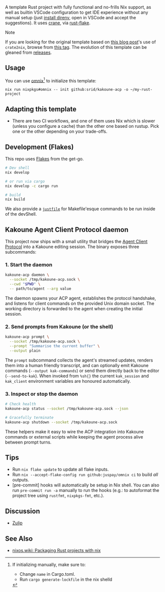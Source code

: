 A template Rust project with fully functional and no-frills Nix support, as well as builtin VSCode configuration to get IDE experience without any manual setup (just [install direnv](https://nixos.asia/en/direnv), open in VSCode and accept the suggestions). It uses [crane](https://crane.dev/), via [rust-flake](https://github.com/juspay/rust-flake).

> [!NOTE]
> If you are looking for the original template based on [this blog post](https://srid.ca/rust-nix)'s use of `crate2nix`, browse from [this tag](https://github.com/srid/kakoune-acp/tree/crate2nix). The evolution of this template can be gleaned from [releases](https://github.com/srid/kakoune-acp/releases).

## Usage

You can use [omnix](https://omnix.page/om/init.html)[^omnix] to initialize this template:
```
nix run nixpkgs#omnix -- init github:srid/kakoune-acp -o ~/my-rust-project
```

[^omnix]: If initializing manually, make sure to:
    - Change `name` in Cargo.toml.
    - Run `cargo generate-lockfile` in the nix shelld

## Adapting this template

- There are two CI workflows, and one of them uses Nix which is slower (unless you configure a cache) than the other one based on rustup. Pick one or the other depending on your trade-offs.

## Development (Flakes)

This repo uses [Flakes](https://nixos.asia/en/flakes) from the get-go.

```bash
# Dev shell
nix develop

# or run via cargo
nix develop -c cargo run

# build
nix build
```

We also provide a [`justfile`](https://just.systems/) for Makefile'esque commands to be run inside of the devShell.

## Kakoune Agent Client Protocol daemon

This project now ships with a small utility that bridges the [Agent Client Protocol](https://agentclientprotocol.com/) into a Kakoune editing session. The binary exposes three subcommands:

### 1. Start the daemon

```bash
kakoune-acp daemon \
  --socket /tmp/kakoune-acp.sock \
  --cwd "$PWD" \
  -- path/to/agent --arg value
```

The daemon spawns your ACP agent, establishes the protocol handshake, and listens for client commands on the provided Unix domain socket. The working directory is forwarded to the agent when creating the initial session.

### 2. Send prompts from Kakoune (or the shell)

```bash
kakoune-acp prompt \
  --socket /tmp/kakoune-acp.sock \
  --prompt "Summarise the current buffer" \
  --output plain
```

The `prompt` subcommand collects the agent's streamed updates, renders them into a human friendly transcript, and can optionally emit Kakoune commands (`--output kak-commands`) or send them directly back to the editor (`--send-to-kak`). When invoked from `%sh{}` the current `kak_session` and `kak_client` environment variables are honoured automatically.

### 3. Inspect or stop the daemon

```bash
# Check health
kakoune-acp status --socket /tmp/kakoune-acp.sock --json

# Gracefully terminate
kakoune-acp shutdown --socket /tmp/kakoune-acp.sock
```

These helpers make it easy to wire the ACP integration into Kakoune commands or external scripts while keeping the agent process alive between prompt turns.

## Tips

- Run `nix flake update` to update all flake inputs.
- Run `nix --accept-flake-config run github:juspay/omnix ci` to build _all_ outputs.
- [pre-commit] hooks will automatically be setup in Nix shell. You can also run `pre-commit run -a` manually to run the hooks (e.g.: to autoformat the project tree using `rustfmt`, `nixpkgs-fmt`, etc.).

## Discussion

- [Zulip](https://nixos.zulipchat.com/#narrow/stream/413950-nix)

## See Also

- [nixos.wiki: Packaging Rust projects with nix](https://nixos.wiki/wiki/Rust#Packaging_Rust_projects_with_nix)
